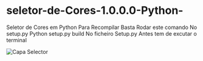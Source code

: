 # seletor-de-Cores-1.0.0.0-Python-
Seletor de Cores em Python 
Para Recompilar Basta Rodar este comando No setup.py Python setup.py build No ficheiro Setup.py Antes tem de excutar o terminal

![Capa Selector](https://github.com/user-attachments/assets/a181e39d-54bc-4aa3-8a6f-a8725f3df06d)
